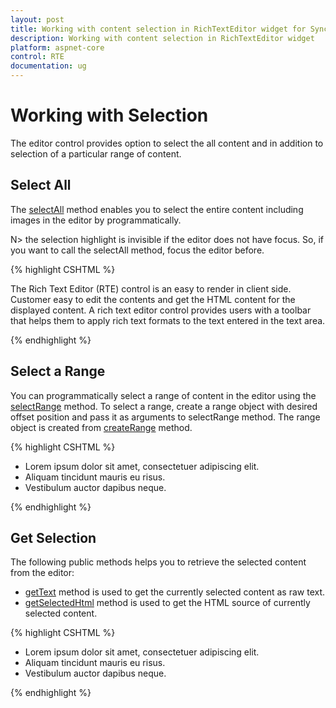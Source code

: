 ```yaml
---
layout: post
title: Working with content selection in RichTextEditor widget for Syncfusion Essential ASP.NET Core
description: Working with content selection in RichTextEditor widget
platform: aspnet-core
control: RTE
documentation: ug
---
```

# Working with Selection

The editor control provides option to select the all content and in addition to selection of a particular range of content. 

## Select All 

The [selectAll](http://help.syncfusion.com/js/api/ejrte#methods:selectall) method enables you to select the entire content including images in the editor by programmatically.

N> the selection highlight is invisible if the editor does not have focus. So, if you want to call the selectAll method, focus the editor before.

{% highlight CSHTML %}

<ej-rte id="rteSample" width="820px" select="selectAll">
    <e-content-template>
        <div>
            The Rich Text Editor (RTE) control is an easy to render in client side.
            Customer easy to edit the contents and get the HTML content for the displayed content.
            A rich text editor control provides users with a toolbar that helps them to apply rich text formats to the text entered in the text area.
        </div>
    </e-content-template> 
</ej-rte>

<script>
    function selectAll() {
        var editor = $("#rteSample").ejRTE("instance");
        editor.selectAll();
    }
</script>

{% endhighlight %}

## Select a Range 

You can programmatically select a range of content in the editor using the [selectRange](http://help.syncfusion.com/js/api/ejrte#methods:selectrange) method.  To select a range, create a range object with desired offset position and pass it as arguments to selectRange method. The range object is created from [createRange](http://help.syncfusion.com/js/api/ejrte#methods:createrange) method. 

{% highlight CSHTML %}

<ej-rte id="rteSample" width="820px">
    <e-content-template>
        <div>
            <ul>
                <li>Lorem ipsum dolor sit amet, consectetuer adipiscing elit.</li>
                <li>Aliquam tincidunt mauris eu risus.</li>
                <li>Vestibulum auctor dapibus neque.</li>
            </ul>
        </div>
    </e-content-template> 
</ej-rte>
<ej-button id="button" text="Select" click="select">

<script>
    function select() {
        var editor = $("#rteSample").ejRTE("instance");
        range = editor.createRange();
        var liTag = $(editor.getDocument().body).find("li");
        if (!editor._isIE8()) {
            range.setStart(liTag[1], 0);
            range.setEnd(liTag[2], 1);
        }
        else {
            range = editor.getDocument().body.createTextRange()
            range.moveToElementText(liTag[2]);
        }
        editor.selectRange(range);
    }
</script>

{% endhighlight %}

## Get Selection

The following public methods helps you to retrieve the selected content from the editor:

* [getText](http://help.syncfusion.com/js/api/ejrte#methods:gettext) method is used to get the currently selected content as raw text.
* [getSelectedHtml](http://help.syncfusion.com/js/api/ejrte#methods:getselectedhtml) method is used to get the HTML source of currently selected content.

{% highlight CSHTML %}

<ej-rte id="rteSample" width="820px">
    <e-content-template>
        <div>
            <ul>
                <li>Lorem ipsum dolor sit amet, consectetuer adipiscing elit.</li>
                <li>Aliquam tincidunt mauris eu risus.</li>
                <li>Vestibulum auctor dapibus neque.</li>
            </ul>
        </div>
    </e-content-template> 
</ej-rte>
<ej-button id="button" text="Select" click="select">

<script>
    function select() {
        var editor = $("#rteSample").ejRTE("instance");
        var selectedText = editor.getText();
        var selectedHtml = editor.getSelectedHtml();
        alert(selectedHtml);
    }
</script>

{% endhighlight %}